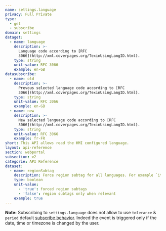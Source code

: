 ```yaml
---
name: settings.language
privacy: Full Private
type:
  - get
  - subscribe
domain: settings
dataget:
  - name: language
    description: >-
      Language code according to [RFC
      3066](http://xml.coverpages.org/TexinUsingLangID.html).
    type: string
    unit-value: RFC 3066
    example: en-GB
datasubscribe:
  - name: old
    description: >-
      Prevous selected language code according to [RFC
      3066](http://xml.coverpages.org/TexinUsingLangID.html).
    type: string
    unit-value: RFC 3066
    example: en-GB
  - name: new
    description: >-
      New selected language code according to [RFC
      3066](http://xml.coverpages.org/TexinUsingLangID.html).
    type: string
    unit-value: RFC 3066
    example: fr-FR
short: This API allows read the HMI configured language.
layout: api-reference
section: webportal
subsection: v2
categorie: API Reference
dataset:
  - name: regionSubtag
    description: Force region subtag for all languages. For example `it` becomes `IT-it`.
    type: boolean
    unit-value:
      - 'true': forced region subtags
      - 'false': region subtags only when relevant
    example: true
---
```


**Note:** Subscribing to `settings.language` does not allow to use `tolerance` & `period` default [subscribe behavior]({{site.baseurl}}/webportal/v2/quickstart/request/#message-format). Indeed the event is triggered only if the date, time or timezone is changed by the user.
